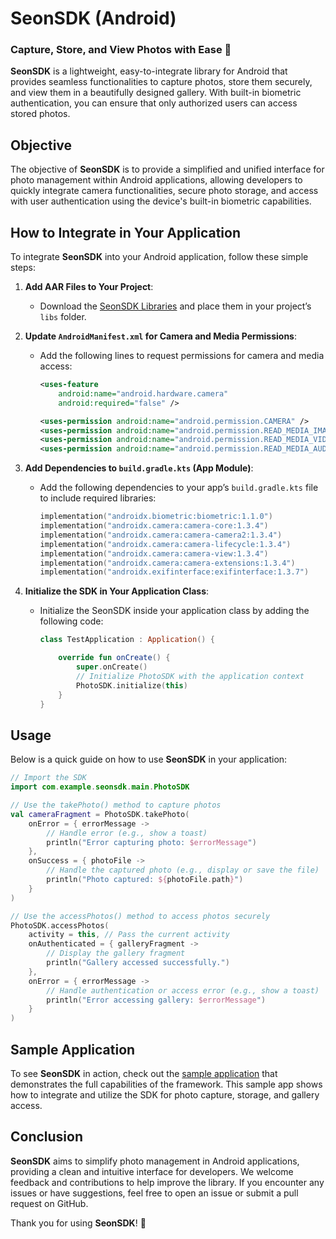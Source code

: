# SeonSDK (Android)

### Capture, Store, and View Photos with Ease 📸

**SeonSDK** is a lightweight, easy-to-integrate library for Android that provides seamless functionalities to capture photos, store them securely, and view them in a beautifully designed gallery. With built-in biometric authentication, you can ensure that only authorized users can access stored photos.

## Objective

The objective of **SeonSDK** is to provide a simplified and unified interface for photo management within Android applications, allowing developers to quickly integrate camera functionalities, secure photo storage, and access with user authentication using the device's built-in biometric capabilities.

## How to Integrate in Your Application

To integrate **SeonSDK** into your Android application, follow these simple steps:

1. **Add AAR Files to Your Project**: 
   - Download the [SeonSDK Libraries](https://github.com/ronstorm/seonsdk-libraries/tree/master/Android) and place them in your project’s `libs` folder.

2. **Update `AndroidManifest.xml` for Camera and Media Permissions**:
   - Add the following lines to request permissions for camera and media access:
     ```xml
     <uses-feature
         android:name="android.hardware.camera"
         android:required="false" />

     <uses-permission android:name="android.permission.CAMERA" />
     <uses-permission android:name="android.permission.READ_MEDIA_IMAGES" />
     <uses-permission android:name="android.permission.READ_MEDIA_VIDEO" />
     <uses-permission android:name="android.permission.READ_MEDIA_AUDIO" />
     ```

3. **Add Dependencies to `build.gradle.kts` (App Module)**:
   - Add the following dependencies to your app’s `build.gradle.kts` file to include required libraries:
     ```kotlin
     implementation("androidx.biometric:biometric:1.1.0")
     implementation("androidx.camera:camera-core:1.3.4")
     implementation("androidx.camera:camera-camera2:1.3.4")
     implementation("androidx.camera:camera-lifecycle:1.3.4")
     implementation("androidx.camera:camera-view:1.3.4")
     implementation("androidx.camera:camera-extensions:1.3.4")
     implementation("androidx.exifinterface:exifinterface:1.3.7")
     ```

4. **Initialize the SDK in Your Application Class**:
   - Initialize the SeonSDK inside your application class by adding the following code:
     ```kotlin
     class TestApplication : Application() {

         override fun onCreate() {
             super.onCreate()
             // Initialize PhotoSDK with the application context
             PhotoSDK.initialize(this)
         }
     }
     ```

## Usage

Below is a quick guide on how to use **SeonSDK** in your application:

```kotlin
// Import the SDK
import com.example.seonsdk.main.PhotoSDK

// Use the takePhoto() method to capture photos
val cameraFragment = PhotoSDK.takePhoto(
    onError = { errorMessage ->
        // Handle error (e.g., show a toast)
        println("Error capturing photo: $errorMessage")
    },
    onSuccess = { photoFile ->
        // Handle the captured photo (e.g., display or save the file)
        println("Photo captured: ${photoFile.path}")
    }
)

// Use the accessPhotos() method to access photos securely
PhotoSDK.accessPhotos(
    activity = this, // Pass the current activity
    onAuthenticated = { galleryFragment ->
        // Display the gallery fragment
        println("Gallery accessed successfully.")
    },
    onError = { errorMessage ->
        // Handle authentication or access error (e.g., show a toast)
        println("Error accessing gallery: $errorMessage")
    }
)
```

## Sample Application

To see **SeonSDK** in action, check out the [sample application](https://github.com/ronstorm/seon-test-app-android) that demonstrates the full capabilities of the framework. This sample app shows how to integrate and utilize the SDK for photo capture, storage, and gallery access.


## Conclusion

**SeonSDK** aims to simplify photo management in Android applications, providing a clean and intuitive interface for developers. We welcome feedback and contributions to help improve the library. If you encounter any issues or have suggestions, feel free to open an issue or submit a pull request on GitHub.

Thank you for using **SeonSDK**! 🚀